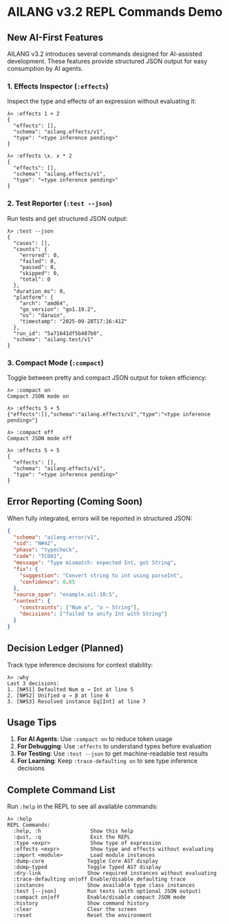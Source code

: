 # AILANG v3.2 REPL Commands Demo

## New AI-First Features

AILANG v3.2 introduces several commands designed for AI-assisted development. These features provide structured JSON output for easy consumption by AI agents.

### 1. Effects Inspector (`:effects`)

Inspect the type and effects of an expression without evaluating it:

```ailang
λ> :effects 1 + 2
{
  "effects": [],
  "schema": "ailang.effects/v1",
  "type": "<type inference pending>"
}

λ> :effects \x. x * 2
{
  "effects": [],
  "schema": "ailang.effects/v1",
  "type": "<type inference pending>"
}
```

### 2. Test Reporter (`:test --json`)

Run tests and get structured JSON output:

```ailang
λ> :test --json
{
  "cases": [],
  "counts": {
    "errored": 0,
    "failed": 0,
    "passed": 0,
    "skipped": 0,
    "total": 0
  },
  "duration_ms": 0,
  "platform": {
    "arch": "amd64",
    "go_version": "go1.19.2",
    "os": "darwin",
    "timestamp": "2025-09-28T17:16:41Z"
  },
  "run_id": "5a71641df5b487b0",
  "schema": "ailang.test/v1"
}
```

### 3. Compact Mode (`:compact`)

Toggle between pretty and compact JSON output for token efficiency:

```ailang
λ> :compact on
Compact JSON mode on

λ> :effects 5 + 5
{"effects":[],"schema":"ailang.effects/v1","type":"<type inference pending>"}

λ> :compact off
Compact JSON mode off

λ> :effects 5 + 5
{
  "effects": [],
  "schema": "ailang.effects/v1",
  "type": "<type inference pending>"
}
```

## Error Reporting (Coming Soon)

When fully integrated, errors will be reported in structured JSON:

```json
{
  "schema": "ailang.error/v1",
  "sid": "N#42",
  "phase": "typecheck",
  "code": "TC001",
  "message": "Type mismatch: expected Int, got String",
  "fix": {
    "suggestion": "Convert string to int using parseInt",
    "confidence": 0.85
  },
  "source_span": "example.ail:10:5",
  "context": {
    "constraints": ["Num a", "a ~ String"],
    "decisions": ["failed to unify Int with String"]
  }
}
```

## Decision Ledger (Planned)

Track type inference decisions for context stability:

```ailang
λ> :why
Last 3 decisions:
1. [N#51] Defaulted Num α → Int at line 5
2. [N#52] Unified α → β at line 6  
3. [N#53] Resolved instance Eq[Int] at line 7
```

## Usage Tips

1. **For AI Agents**: Use `:compact on` to reduce token usage
2. **For Debugging**: Use `:effects` to understand types before evaluation
3. **For Testing**: Use `:test --json` to get machine-readable test results
4. **For Learning**: Keep `:trace-defaulting on` to see type inference decisions

## Complete Command List

Run `:help` in the REPL to see all available commands:

```
λ> :help
REPL Commands:
  :help, :h                Show this help
  :quit, :q                Exit the REPL
  :type <expr>             Show type of expression
  :effects <expr>          Show type and effects without evaluating
  :import <module>         Load module instances
  :dump-core              Toggle Core AST display
  :dump-typed             Toggle Typed AST display
  :dry-link               Show required instances without evaluating
  :trace-defaulting on|off Enable/disable defaulting trace
  :instances              Show available type class instances
  :test [--json]          Run tests (with optional JSON output)
  :compact on|off         Enable/disable compact JSON mode
  :history                Show command history
  :clear                  Clear the screen
  :reset                  Reset the environment
```